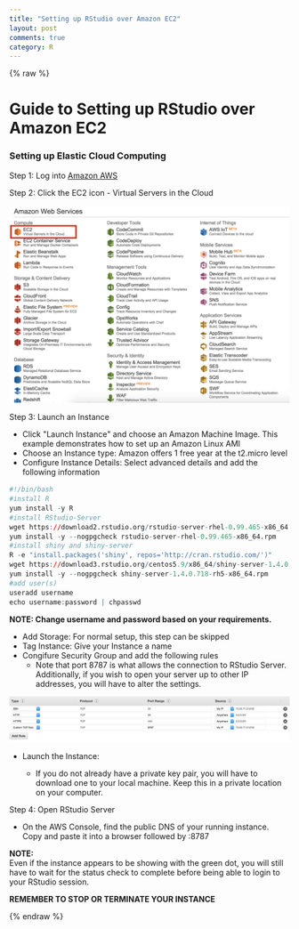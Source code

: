 ```yaml
---
title: "Setting up RStudio over Amazon EC2"
layout: post
comments: true
category: R
---
```


{% raw %}

# Guide to Setting up RStudio over Amazon EC2 #

### Setting up Elastic Cloud Computing ###

Step 1: Log into [Amazon AWS](https://aws.amazon.com/)

Step 2: Click the EC2 icon - Virtual Servers in the Cloud <br><br>
![plot of chunk image1](/figure/2015-12-03-RStudio-Server/image1.png)

Step 3: Launch an Instance <br>
<ul>
  <li>Click "Launch Instance" and choose an Amazon Machine Image.  This example demonstrates how to set up an Amazon Linux AMI</li>
  <li>Choose an Instance type:  Amazon offers 1 free year at the t2.micro level</li>
  <li>Configure Instance Details: Select advanced details and add the following information</li>
</ul>  

```r
#!/bin/bash
#install R
yum install -y R
#install RStudio-Server
wget https://download2.rstudio.org/rstudio-server-rhel-0.99.465-x86_64.rpm
yum install -y --nogpgcheck rstudio-server-rhel-0.99.465-x86_64.rpm
#install shiny and shiny-server
R -e "install.packages('shiny', repos='http://cran.rstudio.com/')"
wget https://download3.rstudio.org/centos5.9/x86_64/shiny-server-1.4.0.718-rh5-x86_64.rpm
yum install -y --nogpgcheck shiny-server-1.4.0.718-rh5-x86_64.rpm
#add user(s)
useradd username
echo username:password | chpasswd
```
<b> NOTE:  Change username and password based on your requirements. </b><br>

<ul>
  <li>Add Storage: For normal setup, this step can be skipped</li>
  <li>Tag Instance: Give your Instance a name</li>
  <li>Congifure Security Group and add the following rules
      <ul>
      <li>Note that port 8787 is what allows the connection to RStudio Server.  Additionally, if you wish to open your server up to other IP addresses, you will have to alter the settings.</li>
      </ul>
  </li>
</ul>  

![plot of chunk image2](/figure/2015-12-03-RStudio-Server/image2.png)

<ul>
  <li>Launch the Instance:</li>
      <ul>
      <li>If you do not already have a private key pair, you will have to download one to your local machine.  Keep this in a private location on your computer.</li>
      </ul>
</ul>  

Step 4: Open RStudio Server <br>

- On the AWS Console, find the public DNS of your running instance.  Copy and paste it into a browser followed by :8787

<b> NOTE: </b><br> 
Even if the instance appears to be showing with the green dot, you will still have to wait for the status check to complete before being able to login to your RStudio session. </b><br>

<b> REMEMBER TO STOP OR TERMINATE YOUR INSTANCE </b><br>

{% endraw %}

<script>
  (function(i,s,o,g,r,a,m){i['GoogleAnalyticsObject']=r;i[r]=i[r]||function(){
  (i[r].q=i[r].q||[]).push(arguments)},i[r].l=1*new Date();a=s.createElement(o),
  m=s.getElementsByTagName(o)[0];a.async=1;a.src=g;m.parentNode.insertBefore(a,m)
  })(window,document,'script','//www.google-analytics.com/analytics.js','ga');

  ga('create', 'UA-57468410-2', 'auto');
  ga('send', 'pageview');

</script>
